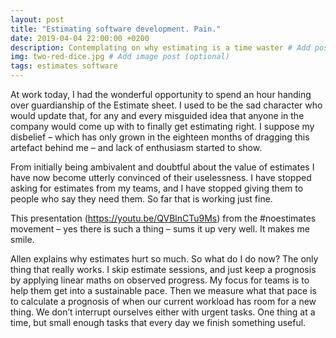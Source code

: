 ```yaml
---
layout: post
title: "Estimating software development. Pain."
date: 2019-04-04 22:00:00 +0200
description: Contemplating on why estimating is a time waster # Add post description (optional)
img: two-red-dice.jpg # Add image post (optional)
tags: estimates software
---
```


At work today, I had the wonderful opportunity to spend an hour handing over guardianship of the Estimate sheet. I used to be the sad character who would update that, for any and every misguided idea that anyone in the company would come up with to finally get estimating right. I suppose my disbelief – which has only grown in the eighteen months of dragging this artefact behind me – and lack of enthusiasm started to show.

From initially being ambivalent and doubtful about the value of estimates I have now become utterly convinced of their uselessness. I have stopped asking for estimates from my teams, and I have stopped giving them to people who say they need them. So far that is working just fine.

This presentation (https://youtu.be/QVBlnCTu9Ms) from the #noestimates movement – yes there is such a thing – sums it up very well. It makes me smile.


Allen explains why estimates hurt so much.
So what do I do now? The only thing that really works. I skip estimate sessions, and just keep a prognosis by applying linear maths on observed progress. My focus for teams is to help them get into a sustainable pace. Then we measure what that pace is to calculate a prognosis of when our current workload has room for a new thing. We don’t interrupt ourselves either with urgent tasks. One thing at a time, but small enough tasks that every day we finish something useful.

